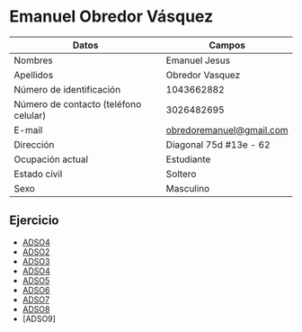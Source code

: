 # Emanuel Obredor Vásquez
  
|Datos|Campos|
|-----|-----|
|Nombres|Emanuel Jesus|  
|Apellidos|Obredor Vasquez|  
|Número de identificación|1043662882|
|Número de contacto (teléfono celular)|3026482695|
|E-mail|obredoremanuel@gmail.com|
|Dirección|Diagonal 75d #13e - 62|
|Ocupación actual|Estudiante|
|Estado cívil|Soltero|
|Sexo|Masculino|  

## Ejercicio 
- [ADSO4](/Emanuel_Obredor/Actividad_1/Codigo.md)  
- [ADSO2](/Emanuel_Obredor/Actividad_2//)  
- [ADSO3](/Emanuel_Obredor/Actividad_3/)  
- [ADSO4](/Emanuel_Obredor/Actividad_4/)  
- [ADSO5](/Emanuel_Obredor/Actividad_5/)  
- [ADSO6](/Emanuel_Obredor/Actividad1_herencia/C%C3%B3digo_herencia.md)
- [ADSO7](/Emanuel_Obredor/Actividad1_herencia/C%C3%B3digo_herencia2.md)
- [ADSO8](/Emanuel_Obredor/Dart/Agregaci%C3%B3n%20y%20Composicion/Agregacion_y_composicion.md)
- [ADSO9]